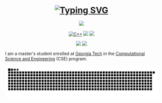 <h1 align="center"> 
  <a href="https://liushuojiang.github.io">
    <img align="center" src="https://readme-typing-svg.herokuapp.com?font=Merienda&weight=900&size=40&color=B3A369&center=true&vCenter=true&repeat=false&width=700&lines=Hi!+My+name+is+Shuojiang+Liu👋" alt="Typing SVG" />
  </a>
</h1>

<p align="center"> 
  <img src="https://profile-counter.glitch.me/liushuojiang/count.svg" />
</p>

<div id="img" align=center>

[![C++](https://img.shields.io/badge/-C++-blue?logo=cplusplus&style=for-the-badge)](https://learn.microsoft.com/zh-cn/cpp/cpp/welcome-back-to-cpp-modern-cpp) 
![](https://img.shields.io/badge/python-3670A0?logo=python&logoColor=ffdd54&style=for-the-badge)
![](https://img.shields.io/badge/Go-00ADD8?logo=Go&logoColor=white&style=for-the-badge)

</div>

<p href="https://github.com/liushuojiang" align="center">
  <img src="https://github-readme-stats-git-master-liushuojiang.vercel.app/api?username=liushuojiang&show_icons=true&theme=synthwave&hide_border=true&locale=en&rank_icon=github&hide=prs,issues" />
  <img src="https://github-readme-stats-git-master-liushuojiang.vercel.app/api/top-langs/?username=liushuojiang&layout=compact&theme=buefy&hide_border=true&hide=jupyter%20notebook,css,html,javascript" />
</p>

I am a master's student enrolled at [Georgia Tech](https://www.gatech.edu/) in the [Computational Science and Engineering](https://cse.gatech.edu/) (CSE) program.

<p align="center">
<picture>
  <source media="(prefers-color-scheme: dark)" srcset="https://raw.githubusercontent.com/LiuShuoJiang/LiuShuoJiang/output/github-contribution-grid-snake-dark.svg">
  <source media="(prefers-color-scheme: light)" srcset="https://raw.githubusercontent.com/LiuShuoJiang/LiuShuoJiang/output/github-contribution-grid-snake.svg">
  <img alt="github contribution grid snake animation" src="https://raw.githubusercontent.com/LiuShuoJiang/LiuShuoJiang/output/github-contribution-grid-snake.svg">
</picture>
</p>

<!---
LiuShuoJiang/LiuShuoJiang is a ✨ special ✨ repository because its `README.md` (this file) appears on your GitHub profile.
You can click the Preview link to take a look at your changes.
--->
